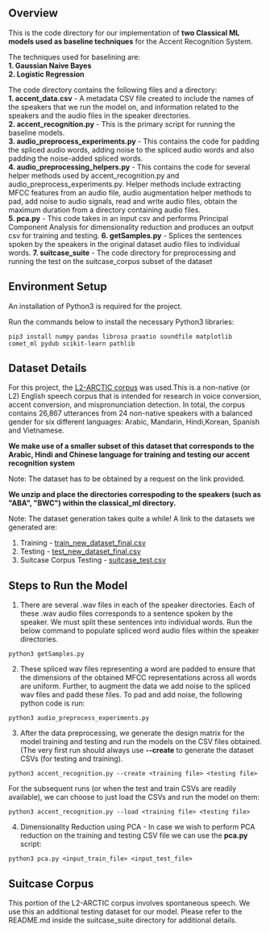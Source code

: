 ## Overview ##

This is the code directory for our implementation of **two Classical ML models used as baseline techniques** for the Accent Recognition System.  

The techniques used for baselining are:  
**1. Gaussian Naive Bayes**  
**2. Logistic Regression**  

The code directory contains the following files and a directory:  
**1. accent_data.csv** - A metadata CSV file created to include the names of the speakers that we run the model on, and information related to the speakers and the audio files in the speaker directories.  
**2. accent_recognition.py** - This is the primary script for running the baseline models.   
**3. audio_preprocess_experiments.py** - This contains the code for padding the spliced audio words, adding noise to the spliced audio words and also padding the noise-added spliced words.  
**4. audio_preprocessing_helpers.py** - This contains the code for several helper methods used by accent_recognition.py and audio_preprocess_experiments.py. Helper methods include extracting MFCC features from an audio file, audio augmentation helper methods to pad, add noise to audio signals, read and write audio files, obtain the maximum duration from a directory containing audio files.  
**5. pca.py** - This code takes in an input csv and performs Principal Component Analysis for dimensionality reduction and produces an output csv for training and testing.
**6. getSamples.py** - Splices the sentences spoken by the speakers in the original dataset audio files to individual words.
**7. suitcase_suite** - The code directory for preprocessing and running the test on the suitcase_corpus subset of the dataset


## Environment Setup ##

An installation of Python3 is required for the project. 

Run the commands below to install the necessary Python3 libraries:

```
pip3 install numpy pandas librosa praatio soundfile matplotlib comet_ml pydub scikit-learn pathlib
```

## Dataset Details ##
For this project, the [L2-ARCTIC corpus](https://psi.engr.tamu.edu/l2-arctic-corpus/) was used.This is a non-native (or L2) English speech corpus that is
intended for research in voice conversion, accent conversion, and mispronunciation detection. In total, the corpus contains 26,867 utterances from 24 non-native speakers with a balanced gender for six different languages: Arabic, Mandarin, Hindi,Korean, Spanish and Vietnamese.

**We make use of a smaller subset of this dataset that corresponds to the Arabic, Hindi and Chinese language for training and testing our accent recognition system**

Note: The dataset has to be obtained by a request on the link provided. 

**We unzip and place the directories correspoding to the speakers (such as "ABA", "BWC") within the classical_ml directory.**  

Note: The dataset generation takes quite a while!
A link to the datasets we generated are:
1. Training - [train_new_dataset_final.csv](https://drive.google.com/file/d/1PJFAWSU6TPpueF0b5fMaZDI7V2i63Gvm/view?usp=sharing)
2. Testing - [test_new_dataset_final.csv](https://drive.google.com/file/d/1bn3gUej-k3OkpPl6ucs3aVzdEjiKmbuX/view?usp=sharing)
3. Suitcase Corpus Testing - [suitcase_test.csv](https://drive.google.com/file/d/1NXbeTS0j7c56cweYwuzXSLMiII-yNX1X/view?usp=sharing)


## Steps to Run the Model ##

1. There are several .wav files in each of the speaker directories. Each of these .wav audio files corresponds to a sentence spoken by the speaker. We must split these sentences into individual words. Run the below command to populate spliced word audio files within the speaker directories.

```
python3 getSamples.py
```

2. These spliced wav files representing a word are padded to ensure that the dimensions of the obtained MFCC representations across all words are uniform. Further, to augment the data we add noise to the spliced wav files and padd these files. To pad and add noise, the following python code is run:  

```
python3 audio_preprocess_experiments.py
```

3. After the data preprocessing, we generate the design matrix for the model training and testing and run the models on the CSV files obtained. (The very first run should always use **--create** to generate the dataset CSVs (for testing and training).

```
python3 accent_recognition.py --create <training file> <testing file>
```
  
For the subsequent runs (or when the test and train CSVs are readily available), we can choose to just load the CSVs and run the model on them:

```
python3 accent_recognition.py --load <training file> <testing file>
```

4. Dimensionality Reduction using PCA - In case we wish to perform PCA reduction on the training and testing CSV file we can use the **pca.py** script:
```
python3 pca.py <input_train_file> <input_test_file>
```

## Suitcase Corpus ##
This portion of the L2-ARCTIC corpus involves spontaneous speech. We use this an additional testing dataset for our model. Please refer to the README.md inside the suitcase_suite directory for additional details.
